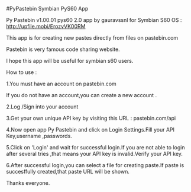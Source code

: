 #PyPastebin Symbian PyS60 App

Py Pastebin v1.00.01  pys60 2.0 app by gauravssnl for Symbian S60 OS : 
http://upfile.mobi/ErozvVK00RM 

This app is for creating new pastes directly from files on pastebin.com 

Pastebin is very famous code sharing website.

I hope this app will be useful for symbian s60 users.

How to use :

1.You must have an account on pastebin.com 

If you do not have an account,you can create a new account .

2.Log /Sign into your account

3.Get your own unique API key by visiting this URL :
pastebin.com/api

4.Now open app Py Pastebin  and click on Login Settings.Fill your API Key,username ,passwords.

5.Click on 'Login' and wait for successful login.If you are not able to login after several tries ,that means your API key is invalid.Verify your  API key.

6.After successful login,you can select a file for creating paste.If paste is succesffully created,that paste URL will be shown.

Thanks everyone.
